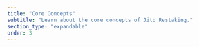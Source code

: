 ```yaml
---
title: "Core Concepts"
subtitle: "Learn about the core concepts of Jito Restaking."
section_type: "expandable"
order: 3
---
```


